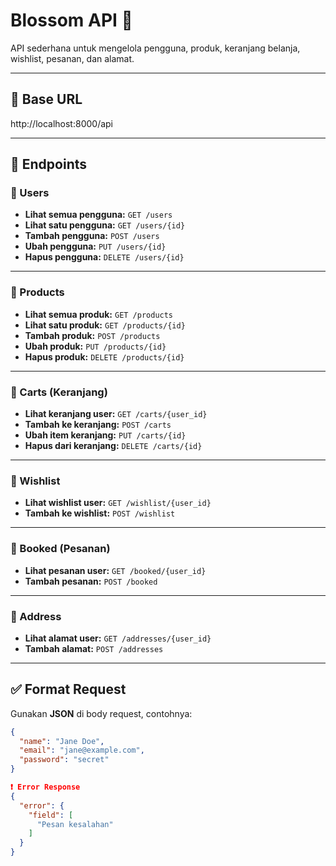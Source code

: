 # Blossom API 🌸 

API sederhana untuk mengelola pengguna, produk, keranjang belanja, wishlist, pesanan, dan alamat.

---

## 📌 Base URL
http://localhost:8000/api


---

## 📂 Endpoints

### 🔹 Users
- **Lihat semua pengguna:** `GET /users`
- **Lihat satu pengguna:** `GET /users/{id}`
- **Tambah pengguna:** `POST /users`
- **Ubah pengguna:** `PUT /users/{id}`
- **Hapus pengguna:** `DELETE /users/{id}`

---

### 🔹 Products
- **Lihat semua produk:** `GET /products`
- **Lihat satu produk:** `GET /products/{id}`
- **Tambah produk:** `POST /products`
- **Ubah produk:** `PUT /products/{id}`
- **Hapus produk:** `DELETE /products/{id}`

---

### 🔹 Carts (Keranjang)
- **Lihat keranjang user:** `GET /carts/{user_id}`
- **Tambah ke keranjang:** `POST /carts`
- **Ubah item keranjang:** `PUT /carts/{id}`
- **Hapus dari keranjang:** `DELETE /carts/{id}`

---

### 🔹 Wishlist
- **Lihat wishlist user:** `GET /wishlist/{user_id}`
- **Tambah ke wishlist:** `POST /wishlist`

---

### 🔹 Booked (Pesanan)
- **Lihat pesanan user:** `GET /booked/{user_id}`
- **Tambah pesanan:** `POST /booked`

---

### 🔹 Address
- **Lihat alamat user:** `GET /addresses/{user_id}`
- **Tambah alamat:** `POST /addresses`

---

## ✅ Format Request

Gunakan **JSON** di body request, contohnya:

```json
{
  "name": "Jane Doe",
  "email": "jane@example.com",
  "password": "secret"
}

❗ Error Response
{
  "error": {
    "field": [
      "Pesan kesalahan"
    ]
  }
}
